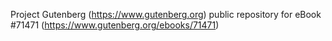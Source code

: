 Project Gutenberg (https://www.gutenberg.org) public repository
for eBook #71471 (https://www.gutenberg.org/ebooks/71471)

